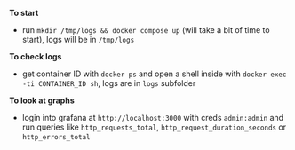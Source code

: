 **To start**
- run `mkdir /tmp/logs && docker compose up` (will take a bit of time to start), logs will be in `/tmp/logs`

**To check logs**
- get container ID with `docker ps` and open a shell inside with `docker exec -ti CONTAINER_ID sh`, logs are in `logs` subfolder

**To look at graphs**
- login into grafana at `http://localhost:3000` with creds `admin:admin` and run queries like `http_requests_total`, `http_request_duration_seconds` or `http_errors_total`